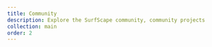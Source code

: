```yaml
---
title: Community
description: Explore the SurfScape community, community projects
collection: main
order: 2
---
```

